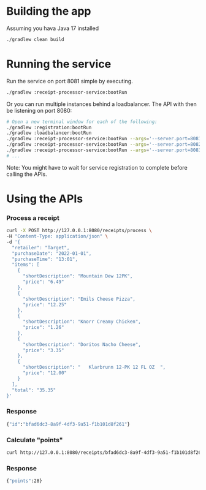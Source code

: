 # Building the app
Assuming you hava Java 17 installed

```bash
./gradlew clean build
```

# Running the service
Run the service on port 8081 simple by executing.
```bash
./gradlew :receipt-processor-service:bootRun
```

Or you can run multiple instances behind a loadbalancer. The API with then be listening on port 8080:
```bash
# Open a new terminal window for each of the following:
./gradlew :registration:bootRun
./gradlew :loadbalancer:bootRun
./gradlew :receipt-processor-service:bootRun --args='--server.port=8081'
./gradlew :receipt-processor-service:bootRun --args='--server.port=8082'
./gradlew :receipt-processor-service:bootRun --args='--server.port=8083'
# ...
```
Note: You might have to wait for service registration to complete before calling the APIs.
# Using the APIs

### Process a receipt
```bash
curl -X POST http://127.0.0.1:8080/receipts/process \
-H "Content-Type: application/json" \
-d '{
  "retailer": "Target",
  "purchaseDate": "2022-01-01",
  "purchaseTime": "13:01",
  "items": [
    {
      "shortDescription": "Mountain Dew 12PK",
      "price": "6.49"
    },
    {
      "shortDescription": "Emils Cheese Pizza",
      "price": "12.25"
    },
    {
      "shortDescription": "Knorr Creamy Chicken",
      "price": "1.26"
    },
    {
      "shortDescription": "Doritos Nacho Cheese",
      "price": "3.35"
    },
    {
      "shortDescription": "   Klarbrunn 12-PK 12 FL OZ  ",
      "price": "12.00"
    }
  ],
  "total": "35.35"
}'
```
### Response

```bash
{"id":"bfad6dc3-8a9f-4df3-9a51-f1b101d8f261"}
```

### Calculate "points"

```bash
curl http://127.0.0.1:8080/receipts/bfad6dc3-8a9f-4df3-9a51-f1b101d8f261/points
```

### Response

```bash
{"points":28}
```
